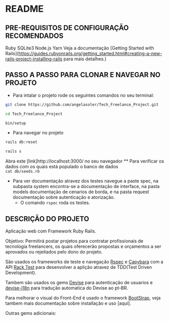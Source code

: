 # README

## PRE-REQUISITOS DE CONFIGURAÇÃO RECOMENDADOS
  Ruby
  SQLite3
  Node.js
  Yarn
  Veja a documentação [Getting Started with Rails](https://guides.rubyonrails.org/getting_started.html#creating-a-new-rails-project-installing-rails para mais detalhes.)
  
## PASSO A PASSO PARA CLONAR E NAVEGAR NO PROJETO
- Para intalar o projeto rode os seguintes comandos no seu terminal: 
```bash
git clone https://github.com/angelasoler/Tech_Freelance_Project.git
```
```bash
cd Tech_Freelance_Project
```
```bash
bin/setup
```
- Para navegar no projeto
```bash
rails db:reset
```
```bash
rails s
```
Abra este [link]http://localhost:3000/ no seu navegador
  ** Para verificar os dados com os quais está populado o banco de dados    
      ```
      cat db/seeds.rb
      ```
 - Para ver documentação atravez dos testes navegue a paste spec, na subpasta system encontra-se a documentação de interface, na pasta models documentação de cenarios de borda, e na pasta request documentação sobre autenticação e atorização.
    * O comando  ```rspec``` roda os testes.


## DESCRIÇÃO DO PROJETO

Aplicação web com Framework Ruby Rails.

Objetivo: Permitirá postar projetos para contratar profissionais de tecnologia freelancers, os quais oferecerão propostas  e orçamentos a ser aprovados ou rejeitados pelo dono do projeto. 

São usados os frameworks de teste e navegação [Rspec](https://relishapp.com/rspec/rspec-rails/v/4-0/docs) e [Capybara](https://github.com/teamcapybara/capybara#using-capybara-with-rspec) com a API [Rack Test](https://rubygems.org/gems/rack-test/versions/1.1.0) para desenvolver a aplição atravez de TDD(Test Driven Development).

Tambem são usados os gems [Devise](https://github.com/heartcombo/devise) para autenticação de usuarios e [devise-i18n](https://github.com/tigrish/devise-i18n) para tradução automatica do Devise ao pt-BR.

Para melhorar o visual do Front-End é usado o framework [BootStrap](https://github.com/twbs/bootstrap-rubygem/blob/master/README.md#a-ruby-on-rails), veja tambem mais documentação sobre installação e uso [aqui].

Outras gems adicionais:





